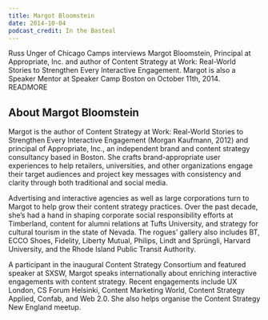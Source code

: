 ```yaml
---
title: Margot Bloomstein
date: 2014-10-04
podcast_credit: In the Basteal
---
```


Russ Unger of Chicago Camps interviews Margot Bloomstein, Principal at Appropriate, Inc. and author of Content Strategy at Work: Real-World Stories to Strengthen Every Interactive Engagement. Margot is also a Speaker Mentor at Speaker Camp Boston on October 11th, 2014. READMORE

## About Margot Bloomstein

Margot is the author of Content Strategy at Work: Real-World Stories to Strengthen Every Interactive Engagement (Morgan Kaufmann, 2012) and principal of Appropriate, Inc., an independent brand and content strategy consultancy based in Boston. She crafts brand-appropriate user experiences to help retailers, universities, and other organizations engage their target audiences and project key messages with consistency and clarity through both traditional and social media.

Advertising and interactive agencies as well as large corporations turn to Margot to help grow their content strategy practices. Over the past decade, she&#8217;s had a hand in shaping corporate social responsibility efforts at Timberland, content for alumni relations at Tufts University, and strategy for cultural tourism in the state of Nevada. The rogues&#8217; gallery also includes BT, ECCO Shoes, Fidelity, Liberty Mutual, Philips, Lindt and Spr&uuml;ngli, Harvard University, and the Rhode Island Public Transit Authority.

A participant in the inaugural Content Strategy Consortium and featured speaker at SXSW, Margot speaks internationally about enriching interactive engagements with content strategy. Recent engagements include UX London, CS Forum Helsinki, Content Marketing World, Content Strategy Applied, Confab, and Web 2.0. She also helps organise the Content Strategy New England meetup.

